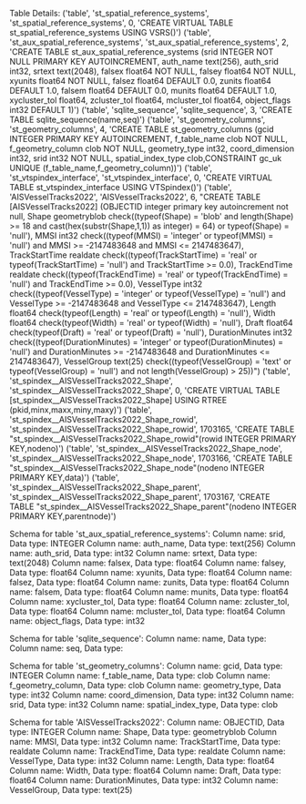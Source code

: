 Table Details:
('table', 'st_spatial_reference_systems', 'st_spatial_reference_systems', 0, 'CREATE VIRTUAL TABLE st_spatial_reference_systems USING VSRS()')
('table', 'st_aux_spatial_reference_systems', 'st_aux_spatial_reference_systems', 2, 'CREATE TABLE st_aux_spatial_reference_systems (srid           INTEGER NOT NULL PRIMARY KEY AUTOINCREMENT, auth_name      text(256), auth_srid      int32, srtext         text(2048), falsex         float64 NOT NULL, falsey         float64 NOT NULL, xyunits        float64 NOT NULL, falsez         float64 DEFAULT 0.0, zunits         float64 DEFAULT 1.0, falsem         float64 DEFAULT 0.0, munits         float64 DEFAULT 1.0, xycluster_tol  float64, zcluster_tol   float64, mcluster_tol   float64, object_flags   int32 DEFAULT 1)')
('table', 'sqlite_sequence', 'sqlite_sequence', 3, 'CREATE TABLE sqlite_sequence(name,seq)')
('table', 'st_geometry_columns', 'st_geometry_columns', 4, 'CREATE TABLE st_geometry_columns (gcid               INTEGER PRIMARY KEY AUTOINCREMENT, f_table_name       clob NOT NULL, f_geometry_column  clob NOT NULL, geometry_type      int32, coord_dimension    int32, srid               int32 NOT NULL, spatial_index_type clob,CONSTRAINT gc_uk UNIQUE (f_table_name,f_geometry_column))')
('table', 'st_vtspindex_interface', 'st_vtspindex_interface', 0, 'CREATE VIRTUAL TABLE st_vtspindex_interface USING VTSpindex()')
('table', 'AISVesselTracks2022', 'AISVesselTracks2022', 6, "CREATE TABLE [AISVesselTracks2022] (OBJECTID integer primary key autoincrement not null, Shape geometryblob check((typeof(Shape) = 'blob' and length(Shape) >= 18 and cast(hex(substr(Shape,1,1)) as integer) = 64) or typeof(Shape) = 'null'), MMSI int32 check((typeof(MMSI) = 'integer' or typeof(MMSI) = 'null') and MMSI >= -2147483648 and MMSI <= 2147483647), TrackStartTime realdate check((typeof(TrackStartTime) = 'real' or typeof(TrackStartTime) = 'null') and TrackStartTime >= 0.0), TrackEndTime realdate check((typeof(TrackEndTime) = 'real' or typeof(TrackEndTime) = 'null') and TrackEndTime >= 0.0), VesselType int32 check((typeof(VesselType) = 'integer' or typeof(VesselType) = 'null') and VesselType >= -2147483648 and VesselType <= 2147483647), Length float64 check(typeof(Length) = 'real' or typeof(Length) = 'null'), Width float64 check(typeof(Width) = 'real' or typeof(Width) = 'null'), Draft float64 check(typeof(Draft) = 'real' or typeof(Draft) = 'null'), DurationMinutes int32 check((typeof(DurationMinutes) = 'integer' or typeof(DurationMinutes) = 'null') and DurationMinutes >= -2147483648 and DurationMinutes <= 2147483647), VesselGroup text(25) check((typeof(VesselGroup) = 'text' or typeof(VesselGroup) = 'null') and not length(VesselGroup) > 25))")
('table', 'st_spindex__AISVesselTracks2022_Shape', 'st_spindex__AISVesselTracks2022_Shape', 0, 'CREATE VIRTUAL TABLE [st_spindex__AISVesselTracks2022_Shape] USING RTREE (pkid,minx,maxx,miny,maxy)')
('table', 'st_spindex__AISVesselTracks2022_Shape_rowid', 'st_spindex__AISVesselTracks2022_Shape_rowid', 1703165, 'CREATE TABLE "st_spindex__AISVesselTracks2022_Shape_rowid"(rowid INTEGER PRIMARY KEY,nodeno)')
('table', 'st_spindex__AISVesselTracks2022_Shape_node', 'st_spindex__AISVesselTracks2022_Shape_node', 1703166, 'CREATE TABLE "st_spindex__AISVesselTracks2022_Shape_node"(nodeno INTEGER PRIMARY KEY,data)')
('table', 'st_spindex__AISVesselTracks2022_Shape_parent', 'st_spindex__AISVesselTracks2022_Shape_parent', 1703167, 'CREATE TABLE "st_spindex__AISVesselTracks2022_Shape_parent"(nodeno INTEGER PRIMARY KEY,parentnode)')


Schema for table 'st_aux_spatial_reference_systems':
Column name: srid, Data type: INTEGER
Column name: auth_name, Data type: text(256)
Column name: auth_srid, Data type: int32
Column name: srtext, Data type: text(2048)
Column name: falsex, Data type: float64
Column name: falsey, Data type: float64
Column name: xyunits, Data type: float64
Column name: falsez, Data type: float64
Column name: zunits, Data type: float64
Column name: falsem, Data type: float64
Column name: munits, Data type: float64
Column name: xycluster_tol, Data type: float64
Column name: zcluster_tol, Data type: float64
Column name: mcluster_tol, Data type: float64
Column name: object_flags, Data type: int32

Schema for table 'sqlite_sequence':
Column name: name, Data type: 
Column name: seq, Data type: 

Schema for table 'st_geometry_columns':
Column name: gcid, Data type: INTEGER
Column name: f_table_name, Data type: clob
Column name: f_geometry_column, Data type: clob
Column name: geometry_type, Data type: int32
Column name: coord_dimension, Data type: int32
Column name: srid, Data type: int32
Column name: spatial_index_type, Data type: clob

Schema for table 'AISVesselTracks2022':
Column name: OBJECTID, Data type: INTEGER
Column name: Shape, Data type: geometryblob
Column name: MMSI, Data type: int32
Column name: TrackStartTime, Data type: realdate
Column name: TrackEndTime, Data type: realdate
Column name: VesselType, Data type: int32
Column name: Length, Data type: float64
Column name: Width, Data type: float64
Column name: Draft, Data type: float64
Column name: DurationMinutes, Data type: int32
Column name: VesselGroup, Data type: text(25)